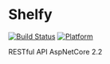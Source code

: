 # Shelfy


[![Build Status](https://travis-ci.org/StolarQQ/Shelfy.svg?branch=master)](https://travis-ci.org/StolarQQ/Shelfy)
[![Platform](https://img.shields.io/badge/Platform-.NET%20Core%202.2-green.svg)](https://dotnet.microsoft.com/download)

RESTful API AspNetCore 2.2
